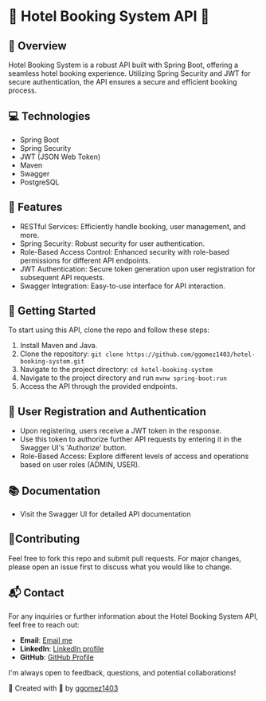 # 🏨 Hotel Booking System API 🏨

## 🌟 Overview
Hotel Booking System is a robust API built with Spring Boot, offering a seamless hotel booking experience. Utilizing Spring Security and JWT for secure authentication, the API ensures a secure and efficient booking process.

## 💻 Technologies
- Spring Boot
- Spring Security
- JWT (JSON Web Token)
- Maven
- Swagger
- PostgreSQL

## 🚀 Features
- RESTful Services: Efficiently handle booking, user management, and more.
- Spring Security: Robust security for user authentication.
- Role-Based Access Control: Enhanced security with role-based permissions for different API endpoints.
- JWT Authentication: Secure token generation upon user registration for subsequent API requests.
- Swagger Integration: Easy-to-use interface for API interaction.

## 🎈 Getting Started 
To start using this API, clone the repo and follow these steps:

1. Install Maven and Java.
2. Clone the repository: `git clone https://github.com/ggomez1403/hotel-booking-system.git`
3. Navigate to the project directory: `cd hotel-booking-system`
4. Navigate to the project directory and run `mvnw spring-boot:run`
5. Access the API through the provided endpoints.

## 🔐 User Registration and Authentication
- Upon registering, users receive a JWT token in the response.
- Use this token to authorize further API requests by entering it in the Swagger UI's 'Authorize' button.
- Role-Based Access: Explore different levels of access and operations based on user roles (ADMIN, USER).

## 📚 Documentation
- Visit the Swagger UI for detailed API documentation

## 🤝Contributing 
Feel free to fork this repo and submit pull requests. For major changes, please open an issue first to discuss what you would like to change.

## 📬 Contact

For any inquiries or further information about the Hotel Booking System API, feel free to reach out:

- **Email**: [Email me](mailto:geralgomez1403@gmail.com)
- **LinkedIn**: [LinkedIn profile](https://www.linkedin.com/in/ggomezr/)
- **GitHub**: [GitHub Profile](https://github.com/ggomez1403)

I'm always open to feedback, questions, and potential collaborations!

👤 Created with 💞 by [ggomez1403](https://github.com/ggomez1403)